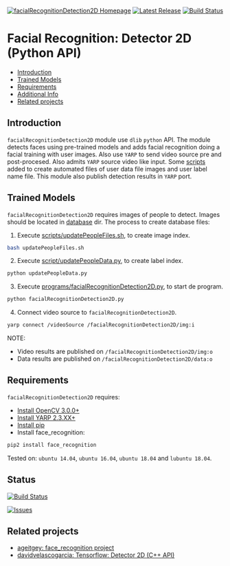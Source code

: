 [![facialRecognitionDetection2D Homepage](https://img.shields.io/badge/facialRecognitionDetection2D-develop-orange.svg)](https://github.com/davidvelascogarcia/facialRecognitionDetection2D/tree/develop/docs) [![Latest Release](https://img.shields.io/github/tag/davidvelascogarcia/facialRecognitionDetection2D.svg?label=Latest%20Release)](https://github.com/davidvelascogarcia/facialRecognitionDetection2D/tags) [![Build Status](https://travis-ci.org/davidvelascogarcia/facialRecognitionDetection2D.svg?branch=develop)](https://travis-ci.org/davidvelascogarcia/facialRecognitionDetection2D)

# Facial Recognition: Detector 2D (Python API)

- [Introduction](#introduction)
- [Trained Models](#trained-models)
- [Requirements](#requirements)
- [Additional Info](#additional-info)
- [Related projects](#related-projects)


## Introduction

`facialRecognitionDetection2D` module use `dlib` `python` API. The module detects faces using pre-trained models and adds facial recognition doing a facial training with user images. Also use `YARP` to send video source pre and post-procesed. Also admits `YARP` source video like input. Some [scripts](./scripts) added to create automated files of user data file images and user label name file. This module also publish detection results in `YARP` port.


## Trained Models

`facialRecognitionDetection2D` requires images of people to detect. Images should be located in [database](./database) dir. 
The process to create database files:

1. Execute [scripts/updatePeopleFiles.sh](./scripts), to create image index.
```bash
bash updatePeopleFiles.sh
```
2. Execute [script/updatePeopleData.py](./scripts), to create label index.
```python
python updatePeopleData.py
```
3. Execute [programs/facialRecognitionDetection2D.py](./programs), to start de program.
```python
python facialRecognitionDetection2D.py
```
4. Connect video source to `facialRecognitionDetection2D`.
```bash
yarp connect /videoSource /facialRecognitionDetection2D/img:i
```

NOTE:

- Video results are published on `/facialRecognitionDetection2D/img:o`
- Data results are published on `/facialRecognitionDetection2D/data:o`

## Requirements

`facialRecognitionDetection2D` requires:

* [Install OpenCV 3.0.0+](https://github.com/roboticslab-uc3m/installation-guides/blob/master/install-opencv.md)
* [Install YARP 2.3.XX+](https://github.com/roboticslab-uc3m/installation-guides/blob/master/install-yarp.md)
* [Install pip](https://github.com/roboticslab-uc3m/installation-guides/blob/master/install-pip.md)
* Install face_recognition:
```bash
pip2 install face_recognition
```

Tested on: `ubuntu 14.04`, `ubuntu 16.04`, `ubuntu 18.04` and `lubuntu 18.04`.


## Status

[![Build Status](https://travis-ci.org/davidvelascogarcia/facialRecognitionDetection2D.svg?branch=develop)](https://travis-ci.org/davidvelascogarcia/facialRecognitionDetection2D)

[![Issues](https://img.shields.io/github/issues/davidvelascogarcia/facialRecognitionDetection2D.svg?label=Issues)](https://github.com/davidvelascogarcia/facialRecognitionDetection2D/issues)

## Related projects

* [ageitgey: face_recognition project](https://github.com/ageitgey/face_recognition)
* [davidvelascogarcia: Tensorflow: Detector 2D (C++ API)](https://github.com/davidvelascogarcia/tensorflowDetection2D)
